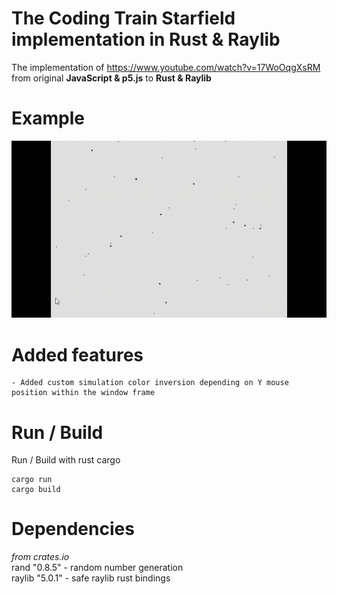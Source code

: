 # The Coding Train Starfield implementation in Rust & Raylib
The implementation of https://www.youtube.com/watch?v=17WoOqgXsRM from original **JavaScript & p5.js** to **Rust & Raylib**
# Example
![](assets/starfield-demo.gif)
# Added features
```
- Added custom simulation color inversion depending on Y mouse position within the window frame 
```
# Run / Build
Run / Build with rust cargo
```
cargo run
cargo build
```
# Dependencies
*from crates.io*<br>
rand "0.8.5" - random number generation<br>
raylib "5.0.1" - safe raylib rust bindings 
